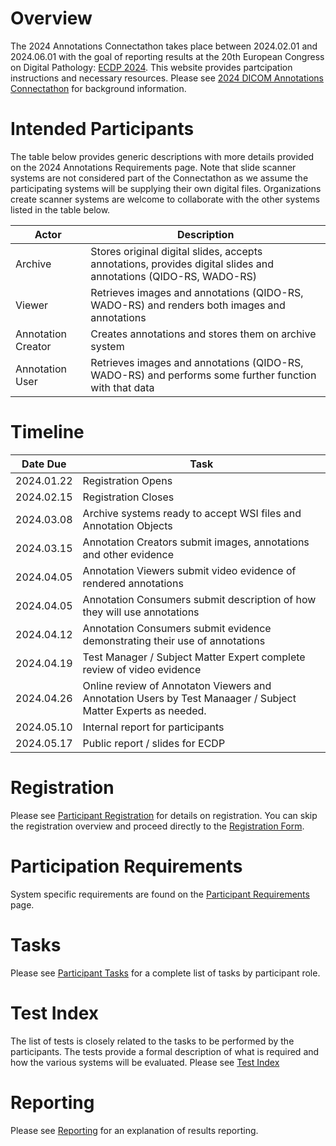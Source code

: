 # Overview

The 2024 Annotations Connectathon takes place between 2024.02.01 and 2024.06.01 with the goal of reporting results at the 20th European Congress on Digital Pathology:  [ECDP 2024](https://www.ecdp2024.org/).
This website provides partcipation instructions and necessary resources.
Please see [2024 DICOM Annotations Connectathon](https://docs.google.com/document/d/1Jn-hOjZyO0XBi-l0wUZnUiDJqR0ybeSSYfJ6NzNdlnU/edit?resourcekey=0-w6HYANwKRmI-r0f16ltQoA) for background information.

# Intended Participants
The table below provides generic descriptions with more details provided on the 2024 Annotations Requirements page.
Note that slide scanner systems are not considered part of the Connectathon as we assume the participating systems will be supplying their own digital files.
Organizations create scanner systems are welcome to collaborate with the other systems listed in the table below.

| Actor              | Description                                       |
|--------------------|---------------------------------------------------|
| Archive            | Stores original digital slides, accepts annotations, provides digital slides and annotations (QIDO-RS, WADO-RS) |
| Viewer             | Retrieves images and annotations (QIDO-RS, WADO-RS) and renders both images and annotations |
| Annotation Creator | Creates annotations and stores them on archive system |
| Annotation User    | Retrieves images and annotations (QIDO-RS, WADO-RS) and performs some further function with that data |

# Timeline

| Date Due    |  Task                                                                                                       |
|------------|--------------------------------------------------------------------------------------------------------------|
| 2024.01.22 | Registration Opens                                                                                           |
| 2024.02.15 | Registration Closes                                                                                          |
| 2024.03.08 | Archive systems ready to accept WSI files and Annotation Objects                                             |
| 2024.03.15 | Annotation Creators submit images, annotations and other evidence                                            |
| 2024.04.05 | Annotation Viewers submit video evidence of rendered annotations                                             |
| 2024.04.05 | Annotation Consumers submit description of how they will use annotations                                     |
| 2024.04.12 | Annotation Consumers submit evidence demonstrating their use of annotations                                  |
| 2024.04.19 | Test Manager / Subject Matter Expert complete review of video evidence                                       |
| 2024.04.26 | Online review of Annotaton Viewers and Annotation Users by Test Manaager / Subject Matter Experts as needed. |
| 2024.05.10 | Internal report for participants                                                                             |
| 2024.05.17 | Public report / slides for ECDP                                                                              |

# Registration

Please see [Participant Registration](./registration_survey.md) for details on registration.
You can skip the registration overview and proceed directly to the [Registration Form](https://forms.gle/YaRapfJjgCDGbwMq5).

# Participation Requirements
System specific requirements are found on the [Participant Requirements](./requirements.md) page.

# Tasks

Please see [Participant Tasks](./tasks.md) for a complete list of tasks by participant role.

# Test Index

The list of tests is closely related to the tasks to be performed by the participants.
The tests provide a formal description of what is required and how the various systems will be evaluated. Please see [Test Index](test_index.md)

# Reporting

Please see [Reporting](./reporting.md) for an explanation of results reporting.
